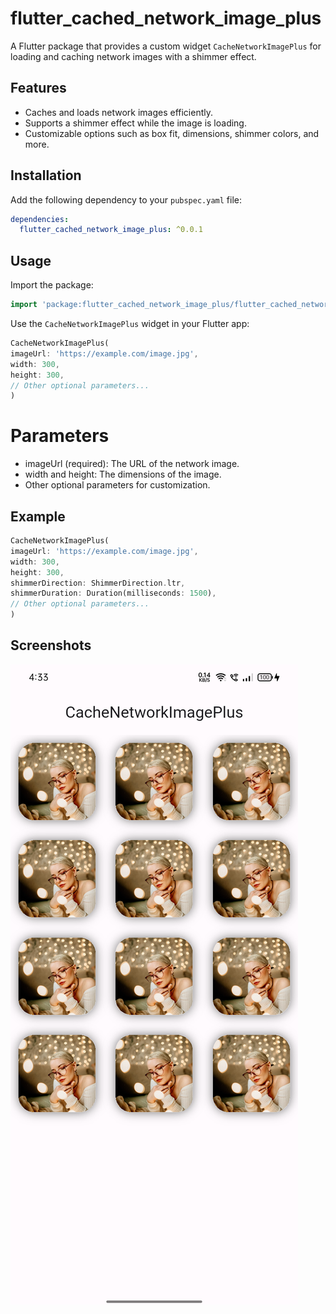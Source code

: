 # flutter_cached_network_image_plus

A Flutter package that provides a custom widget `CacheNetworkImagePlus` for loading and caching network images with a shimmer effect.

## Features

- Caches and loads network images efficiently.
- Supports a shimmer effect while the image is loading.
- Customizable options such as box fit, dimensions, shimmer colors, and more.

## Installation

Add the following dependency to your `pubspec.yaml` file:

```yaml
dependencies:
  flutter_cached_network_image_plus: ^0.0.1
```  

## Usage

Import the package:

```dart
import 'package:flutter_cached_network_image_plus/flutter_cached_network_image_plus.dart';
```

Use the `CacheNetworkImagePlus` widget in your Flutter app:


```dart
CacheNetworkImagePlus(
imageUrl: 'https://example.com/image.jpg',
width: 300,
height: 300,
// Other optional parameters...
)
```

# Parameters
- imageUrl (required): The URL of the network image.
- width and height: The dimensions of the image.
- Other optional parameters for customization.


## Example

```dart
CacheNetworkImagePlus(
imageUrl: 'https://example.com/image.jpg',
width: 300,
height: 300,
shimmerDirection: ShimmerDirection.ltr,
shimmerDuration: Duration(milliseconds: 1500),
// Other optional parameters...
)
```

## Screenshots

![Screenshot 1](https://github.com/OfficialKunalGandhi/flutter_cached_network_image_plus/blob/master/Screenshot.png)


